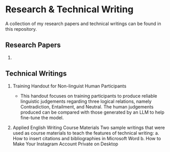 # Research & Technical Writing
A collection of my research papers and technical writings can be found in this repository.

## Research Papers
1. 

## Technical Writings
1. Training Handout for Non-linguist Human Participants
   - This handout focuses on training participants to produce reliable linguistic judgements regarding three logical relations, namely Contradiction, Entailment, and Neutral. The human judgements produced can be compared with those generated by an LLM to help fine-tune the model.
     
2. Applied English Writing Course Materials
   Two sample writings that were used as course materials to teach the features of technical writing:
   a. How to insert citations and bibliographies in Microsoft Word
   b. How to Make Your Instagram Account Private on Desktop
